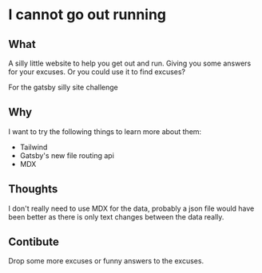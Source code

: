 # I cannot go out running

## What

A silly little website to help you get out and run. Giving you some answers for your excuses. Or you could use it to find excuses?

For the gatsby silly site challenge

## Why

I want to try the following things to learn more about them:
- Tailwind
- Gatsby's new file routing api 
- MDX

## Thoughts

I don't really need to use MDX for the data, probably a json file would have been better as there is only text changes between the data really.

## Contibute

Drop some more excuses or funny answers to the excuses.